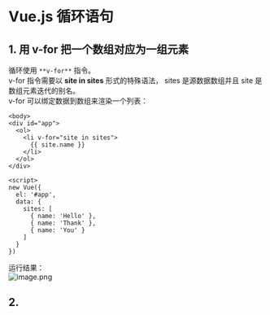 # Vue.js 循环语句

<a name="Y0B0B"></a>
## 1. 用 v-for 把一个数组对应为一组元素
循环使用 `**v-for**` 指令。<br />v-for 指令需要以 **site in sites** 形式的特殊语法， sites 是源数据数组并且 site 是数组元素迭代的别名。<br />v-for 可以绑定数据到数组来渲染一个列表：<br />

```vue
<body>
<div id="app">
  <ol>
    <li v-for="site in sites">
      {{ site.name }}
    </li>
  </ol>
</div>

<script>
new Vue({
  el: '#app',
  data: {
    sites: [
      { name: 'Hello' },
      { name: 'Thank' },
      { name: 'You' }
    ]
  }
})
```
运行结果：<br />![image.png](https://cdn.nlark.com/yuque/0/2020/png/1237282/1586338579788-e3d3f63d-7f01-4bcf-b3b7-493f59086899.png#align=left&display=inline&height=98&name=image.png&originHeight=149&originWidth=185&size=3717&status=done&style=none&width=121)
<a name="8cyxb"></a>
## 2. <template>中使用 v-for


```vue
<ul>
  <template v-for="site in sites">
    <li>{{ site.name }}</li>
    <li>--------------</li>
  </template>
</ul>
```
<a name="vRFor"></a>
## 3. 在 v-for 里使用对象
v-for 可以通过一个对象的属性来迭代数据：
```vue
<div id="app">
  <ul>
    <li v-for="value in object">
    {{ value }}
    </li>
  </ul>
</div>

<script>
new Vue({
  el: '#app',
  data: {
    object: {
      name: '测试',
      url: 'http://www.baidu.com',
      slogan: '小牛肉加油！'
    }
  }
})
```
运行结果：<br />![image.png](https://cdn.nlark.com/yuque/0/2020/png/1237282/1586338877546-0a016e4d-490f-44a9-8723-93febf9b28e2.png#align=left&display=inline&height=84&name=image.png&originHeight=126&originWidth=349&size=7716&status=done&style=none&width=234)<br />
<br />你也可以提供第二个的参数为 property 名称 (也就是键名/属性名)：
```vue
<li v-for="(value, key) in object">
    {{ key }} : {{ value }}
</li>
```
运行结果：<br />![image.png](https://cdn.nlark.com/yuque/0/2020/png/1237282/1586338967464-9151388a-8ad1-46a5-85f5-d5fcc1f82cba.png#align=left&display=inline&height=75&name=image.png&originHeight=114&originWidth=378&size=9909&status=done&style=none&width=250)<br />
<br />还可以用第三个参数作为索引：
```vue
<li v-for="(value, key, index) in object">
     {{ index }}. {{ key }} : {{ value }}
</li>
```
运行结果：<br />![image.png](https://cdn.nlark.com/yuque/0/2020/png/1237282/1586339055877-446685fd-69a5-4a96-b666-51376ccd320c.png#align=left&display=inline&height=86&name=image.png&originHeight=124&originWidth=428&size=11020&status=done&style=none&width=297)
<a name="XBRsm"></a>
## 4. v-for 迭代整数
v-for 也可以循环整数
```vue
<ul>
    <li v-for="n in 10">
     {{ n }}
    </li>
</ul>
```
运行结果：<br />![image.png](https://cdn.nlark.com/yuque/0/2020/png/1237282/1586339129445-3c405c45-ef13-4680-97be-42341bcb216f.png#align=left&display=inline&height=186&name=image.png&originHeight=322&originWidth=193&size=5463&status=done&style=none&width=111)
